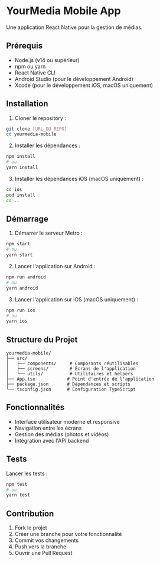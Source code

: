 # YourMedia Mobile App

Une application React Native pour la gestion de médias.

## Prérequis

- Node.js (v14 ou supérieur)
- npm ou yarn
- React Native CLI
- Android Studio (pour le développement Android)
- Xcode (pour le développement iOS, macOS uniquement)

## Installation

1. Cloner le repository :
```bash
git clone [URL_DU_REPO]
cd yourmedia-mobile
```

2. Installer les dépendances :
```bash
npm install
# ou
yarn install
```

3. Installer les dépendances iOS (macOS uniquement) :
```bash
cd ios
pod install
cd ..
```

## Démarrage

1. Démarrer le serveur Metro :
```bash
npm start
# ou
yarn start
```

2. Lancer l'application sur Android :
```bash
npm run android
# ou
yarn android
```

3. Lancer l'application sur iOS (macOS uniquement) :
```bash
npm run ios
# ou
yarn ios
```

## Structure du Projet

```
yourmedia-mobile/
├── src/
│   ├── components/     # Composants réutilisables
│   ├── screens/        # Écrans de l'application
│   └── utils/          # Utilitaires et helpers
├── App.tsx            # Point d'entrée de l'application
├── package.json       # Dépendances et scripts
└── tsconfig.json      # Configuration TypeScript
```

## Fonctionnalités

- Interface utilisateur moderne et responsive
- Navigation entre les écrans
- Gestion des médias (photos et vidéos)
- Intégration avec l'API backend

## Tests

Lancer les tests :
```bash
npm test
# ou
yarn test
```

## Contribution

1. Fork le projet
2. Créer une branche pour votre fonctionnalité
3. Commit vos changements
4. Push vers la branche
5. Ouvrir une Pull Request 